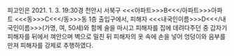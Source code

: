 피고인은 2021. 1. 3. 19:30경 천안시 서북구 <<<아파트>>>B<<</아파트>>>아파트 <<<동>>>C<<</동>>>동 1층 출입구에서, 피해자 <<<내국인이름>>>D<<</내국인이름>>>(가명, 여, 50세)와 함께 술을 마시고 피해자를 집에 데려다주던 중 갑자기 피해자를 뒤에서 껴안으며 벽으로 밀친 뒤 피해자의 옷 속에 손을 넣어 엉덩이와 음부를 만져 피해자를 강제로 추행하였다.